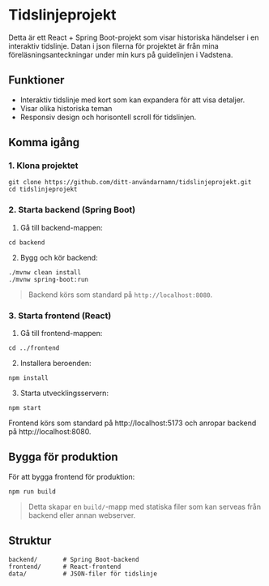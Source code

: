 # Tidslinjeprojekt

Detta är ett React + Spring Boot-projekt som visar historiska händelser i en interaktiv tidslinje. 
Datan i json filerna för projektet är från mina föreläsningsanteckningar under min kurs på guidelinjen i Vadstena.

## Funktioner

* Interaktiv tidslinje med kort som kan expandera för att visa detaljer.
* Visar olika historiska teman
* Responsiv design och horisontell scroll för tidslinjen.

## Komma igång

### 1. Klona projektet

```
git clone https://github.com/ditt-användarnamn/tidslinjeprojekt.git
cd tidslinjeprojekt
```

### 2. Starta backend (Spring Boot)

1. Gå till backend-mappen:

```
cd backend
```

2. Bygg och kör backend:

```
./mvnw clean install
./mvnw spring-boot:run
```

> Backend körs som standard på `http://localhost:8080`.

### 3. Starta frontend (React)

1. Gå till frontend-mappen:

```
cd ../frontend
```

2. Installera beroenden:

```
npm install
```

3. Starta utvecklingsservern:

```
npm start
```

Frontend körs som standard på http://localhost:5173 och anropar backend på http://localhost:8080.


## Bygga för produktion

För att bygga frontend för produktion:

```
npm run build
```

> Detta skapar en `build/`-mapp med statiska filer som kan serveas från backend eller annan webserver.

## Struktur

```
backend/       # Spring Boot-backend
frontend/      # React-frontend
data/          # JSON-filer för tidslinje
```



